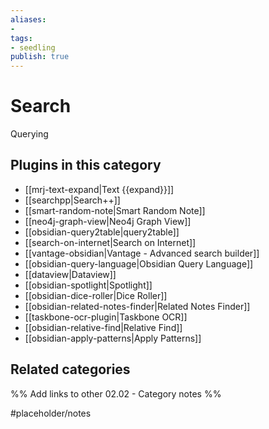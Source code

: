 ```yaml
---
aliases:
- 
tags: 
- seedling 
publish: true
---
```



# Search

Querying

## Plugins in this category

- [[mrj-text-expand|Text {{expand}}]]
- [[searchpp|Search++]]
- [[smart-random-note|Smart Random Note]]
- [[neo4j-graph-view|Neo4j Graph View]]
- [[obsidian-query2table|query2table]]
- [[search-on-internet|Search on Internet]]
- [[vantage-obsidian|Vantage - Advanced search builder]]
- [[obsidian-query-language|Obsidian Query Language]]
- [[dataview|Dataview]]
- [[obsidian-spotlight|Spotlight]]
- [[obsidian-dice-roller|Dice Roller]]
- [[obsidian-related-notes-finder|Related Notes Finder]]
- [[taskbone-ocr-plugin|Taskbone OCR]]
- [[obsidian-relative-find|Relative Find]]
- [[obsidian-apply-patterns|Apply Patterns]]

## Related categories

%% Add links to other 02.02 - Category notes %%

#placeholder/notes